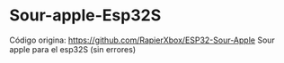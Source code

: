 # Sour-apple-Esp32S
Código origina: https://github.com/RapierXbox/ESP32-Sour-Apple
Sour apple para el esp32S (sin errores)
